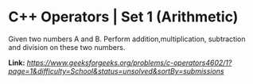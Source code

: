 # C++ Operators | Set 1 (Arithmetic)
Given two numbers A and B. Perform addition,multiplication, subtraction and division on these two numbers.

**Link:** _https://www.geeksforgeeks.org/problems/c-operators4602/1?page=1&difficulty=School&status=unsolved&sortBy=submissions_
